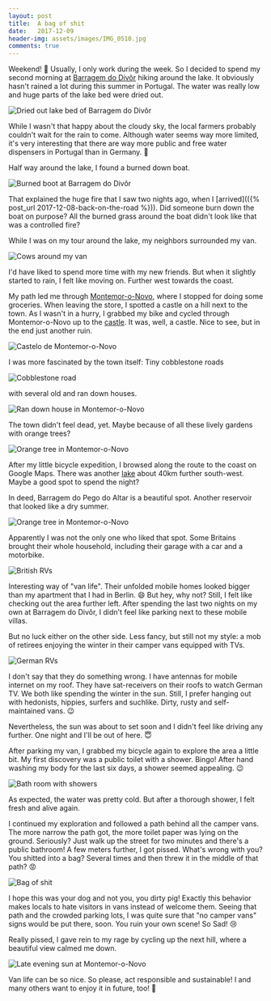 ```yaml
---
layout: post
title:  A bag of shit
date:   2017-12-09
header-img: assets/images/IMG_0510.jpg
comments: true
---
```


Weekend! :tada: Usually, I only work during the week. So I decided to spend my second morning at [Barragem do Divôr](https://www.google.com/maps/place/Albufeira+da+Barragem+do+Divôr/) hiking around the lake.  It obviously hasn't rained a lot during this summer in Portugal. The water was really low and huge parts of the lake bed were dried out.

![Dried out lake bed of Barragem do Divôr](/assets/images/IMG_0472.jpg)

While I wasn't that happy about the cloudy sky, the local farmers probably couldn't wait for the rain to come. Although water seems way more limited, it's very interesting that there are way more public and free water dispensers in Portugal than in Germany. :thinking:

Half way around the lake, I found a burned down boat.

![Burned boot at Barragem do Divôr](/assets/images/IMG_0478.jpg)

That explained the huge fire that I saw two nights ago, when I [arrived](({% post_url 2017-12-08-back-on-the-road %})). Did someone burn down the boat on purpose? All the burned grass around the boat didn't look like that was a controlled fire?

While I was on my tour around the lake, my neighbors surrounded my van.

![Cows around my van](/assets/images/IMG_0484.jpg)

I'd have liked to spend more time with my new friends. But when it slightly started to rain, I felt like moving on. Further west towards the coast.

My path led me through [Montemor-o-Novo](https://www.google.com/maps/place/Montemor-o-Novo,+Portugal/), where I stopped for doing some groceries. When leaving the store, I spotted a castle on a hill next to the town. As I wasn't in a hurry, I grabbed my bike and cycled through Montemor-o-Novo up to the [castle](https://www.google.com/maps/place/Castelo+de+Montemor-o-Novo/). It was, well, a castle. Nice to see, but in the end just another ruin.

![Castelo de Montemor-o-Novo](/assets/images/IMG_0487.jpg)

I was more fascinated by the town itself: Tiny cobblestone roads

![Cobblestone road](/assets/images/IMG_0492.jpg)

with several old and ran down houses.

![Ran down house in Montemor-o-Novo](/assets/images/IMG_0493.jpg)

The town didn't feel dead, yet. Maybe because of all these lively gardens with orange trees?

![Orange tree in Montemor-o-Novo](/assets/images/IMG_0494.jpg)

After my little bicycle expedition, I browsed along the route to the coast on Google Maps. There was another [lake](https://www.google.com/maps/place/Pego+Do+Altar/) about 40km further south-west. Maybe a good spot to spend the night?

In deed, Barragem do Pego do Altar is a beautiful spot. Another reservoir that looked like a dry summer.

![Orange tree in Montemor-o-Novo](/assets/images/IMG_0495.jpg)

Apparently I was not the only one who liked that spot. Some Britains brought their whole household, including their garage with a car and a motorbike.

![British RVs](/assets/images/IMG_0498.jpg)

Interesting way of "van life". Their unfolded mobile homes looked bigger than my apartment that I had in Berlin. :smile: But hey, why not? Still, I felt like checking out the area further left. After spending the last two nights on my own at Barragem do Divôr, I didn't feel like parking next to these mobile villas.

But no luck either on the other side. Less fancy, but still not my style: a mob of retirees enjoying the winter in their camper vans equipped with TVs.

![German RVs](/assets/images/IMG_0496.jpg)

I don't say that they do something wrong. I have antennas for mobile internet on my roof. They have sat-receivers on their roofs to watch German TV. We both like spending the winter in the sun. Still, I prefer hanging out with hedonists, hippies, surfers and suchlike. Dirty, rusty and self-maintained vans. :wink:

Nevertheless, the sun was about to set soon and I didn't feel like driving any further. One night and I'll be out of here. :innocent:

After parking my van, I grabbed my bicycle again to explore the area a little bit. My first discovery was a public toilet with a shower. Bingo! After hand washing my body for the last six days, a shower seemed appealing. :wink:

![Bath room with showers](/assets/images/IMG_0502.jpg)

As expected, the water was pretty cold. But after a thorough shower, I felt fresh and alive again.

I continued my exploration and followed a path behind all the camper vans. The more narrow the path got, the more toilet paper was lying on the ground. Seriously? Just walk up the street for two minutes and there's a public bathroom! A few meters further, I got pissed. What's wrong with you? You shitted into a bag? Several times and then threw it in the middle of that path? :rage:

![Bag of shit](/assets/images/IMG_0510.jpg)

I hope this was your dog and not you, you dirty pig! Exactly this behavior makes locals to hate visitors in vans instead of welcome them. Seeing that path and the crowded parking lots, I was quite sure that "no camper vans" signs would be put there, soon. You ruin your own scene! So Sad! :cry:

Really pissed, I gave rein to my rage by cycling up the next hill, where a beautiful view calmed me down.

![Late evening sun at Montemor-o-Novo](/assets/images/IMG_0513.jpg)

Van life can be so nice. So please, act responsible and sustainable! I and many others want to enjoy it in future, too! :pray:
